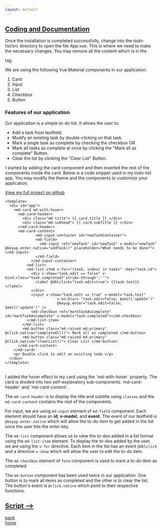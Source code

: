 ```yaml
---
layout: default
---
```


## [Coding and Documentation](./vue-material-app-coding.html)

Once the installation is completed successfully, change into the _todo-list/src_ directory to open the file _App.vue_. This is where we need to make the necessary changes. You may remove all the content which is in the _<div> </div>_  tag. 

We are using the following Vue Material components in our application.

<ol> 
<li> Card </li>
<li> Input </li>
<li> List </li>
<li> Checkbox </li>
<li> Button </li>
</ol>

### Features of our application 

Our application is a simple to-do list. It allows the user to: 

<ul>
<li> Add a task from textfield. </li>
<li> Modify an existing task by double-clicking on that task. </li>
<li> Mark a single task as complete by checking the checkbox OR </li>
<li> Mark all tasks as complete at once by clicking the "Mark all as complete" Button. </li>
<li> Clear the list by clicking the "Clear List" Button. </li>
</ul>


I started by adding the card component and then inserted the rest of the components inside the card. Below is a code snippet used in my todo-list app. You may modify the theme and the components to customize your application.

[View my full project on github](https://github.com/Sultaness/Todo-List-using-Vue-Material-)
<br>

```
<template>
  <div id="app">
    <md-card md-with-hover>
      <md-card-header>
        <div class="md-title"> {{ card.title }} </div>
        <div class="md-subhead"> {{ card.subTitle }} </div>
      </md-card-header>
      <md-card-content>
       	      <md-input-container id="newTaskContainer">
              <md-field>
                <md-input ref="newTask" id="newTask" v-model="newTask" @keyup.enter.native="addTask()" placeholder="What needs to be done?"></md-input>
              </md-field>
            </md-input-container>   
          <md-list>
          <md-list-item v-for="(task, index) in tasks" :key="task.id">
            <div v-show="task.edit == false" v-bind:class="task.completed?'strike-through':''">
              <label @dblclick="task.edit=true"> {{task.text}} </label>
            </div>
            <input v-show="task.edit == true" v-model="task.text"
                        v-on:blur= "task.edit=false; $emit('update')"
                        @keyup.enter="task.edit=false; $emit('update')" />
            <md-checkbox ref="markTaskAsComplete" id="markTaskAsComplete" v-model="task.completed"></md-checkbox>
          </md-list-item>
        </md-list>
        <md-button class="md-raised md-primary" @click.native="completeAll()"> Mark all as completed </md-button>
        <md-button class="md-raised md-primary" @click.native="clearList()"> Clear List </md-button>
      </md-card-content>
    </md-card> 
    <p> Double click to edit an existing todo </p>
  </div>
</template>
```
<br>
I added the hover effect to my card using the `md-with-hover` property. The card is divided into two self-explanatory sub-components `md-card-header` and `md-card-content`.

The `md-card-header` is to display the title and subtitle using `classes` and the `md-card-content` contains the rest of the components. 

For input, we are using `md-input` element of `md-field` component. Each element should have an **id**, **v-model**, and **event**. The event of our textfield is `@keyup.enter.native` which will allow the to-do item to get added in the list once the user hits the enter key.

The `md-list` component allows us to view the to-dos added in a list format using the `md-list-item` element. To display the to-dos added by the user, we are using the `v-for` directive. Each item in the list has an event `@dblclick` and a directive `v-show` which will allow the user to edit the to-do item. 

The `md-checkbox` element of `form` component is used to mark a to-do item as completed.

The `md-button` component has been used twice in our application. One button is to mark all items as completed and the other is to clear the list. The button's event is `@click.native` which point to their respective functions. 

## [Script -->](./vue-material-app-script.html)

[back](./vue-material-app.html) <br>
[home](./)

